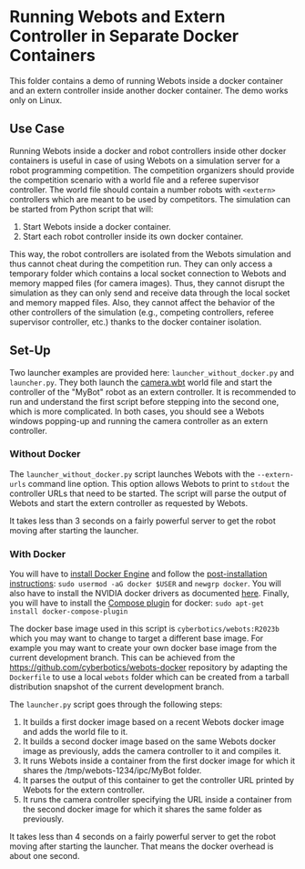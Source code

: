 # Running Webots and Extern Controller in Separate Docker Containers

This folder contains a demo of running Webots inside a docker container and an extern controller inside another docker container.
The demo works only on Linux.

## Use Case

Running Webots inside a docker and robot controllers inside other docker containers is useful in case of using Webots on a simulation server for a robot programming competition.
The competition organizers should provide the competition scenario with a world file and a referee supervisor controller.
The world file should contain a number robots with `<extern>` controllers which are meant to be used by competitors.
The simulation can be started from Python script that will:

1. Start Webots inside a docker container.
2. Start each robot controller inside its own docker container.

This way, the robot controllers are isolated from the Webots simulation and thus cannot cheat during the competition run.
They can only access a temporary folder which contains a local socket connection to Webots and memory mapped files (for camera images).
Thus, they cannot disrupt the simulation as they can only send and receive data through the local socket and memory mapped files.
Also, they cannot affect the behavior of the other controllers of the simulation (e.g., competing controllers, referee supervisor controller, etc.) thanks to the docker container isolation.

## Set-Up

Two launcher examples are provided here: `launcher_without_docker.py` and `launcher.py`.
They both launch the [camera.wbt](simulation/worlds/camera.wbt) world file and start the controller of the "MyBot" robot as an extern controller.
It is recommended to run and understand the first script before stepping into the second one, which is more complicated.
In both cases, you should see a Webots windows popping-up and running the camera controller as an extern controller.

### Without Docker

The `launcher_without_docker.py` script launches Webots with the `--extern-urls` command line option.
This option allows Webots to print to `stdout` the controller URLs that need to be started.
The script will parse the output of Webots and start the extern controller as requested by Webots.

It takes less than 3 seconds on a fairly powerful server to get the robot moving after starting the launcher.

### With Docker

You will have to [install Docker Engine](https://docs.docker.com/engine/install/ubuntu/) and follow the [post-installation instructions](https://docs.docker.com/engine/install/linux-postinstall/): `sudo usermod -aG docker $USER` and `newgrp docker`.
You will also have to install the NVIDIA docker drivers as documented [here](https://docs.nvidia.com/datacenter/cloud-native/container-toolkit/install-guide.html).
Finally, you will have to install the [Compose plugin](https://docs.docker.com/compose/install/linux/) for docker: `sudo apt-get install docker-compose-plugin`

The docker base image used in this script is `cyberbotics/webots:R2023b` which you may want to change to target a different base image.
For example you may want to create your own docker base image from the current development branch.
This can be achieved from the https://github.com/cyberbotics/webots-docker repository by adapting the `Dockerfile` to use a local `webots` folder which can be created from a tarball distribution snapshot of the current development branch.

The `launcher.py` script goes through the following steps:

1. It builds a first docker image based on a recent Webots docker image and adds the world file to it.
2. It builds a second docker image based on the same Webots docker image as previously, adds the camera controller to it and compiles it.
3. It runs Webots inside a container from the first docker image for which it shares the /tmp/webots-1234/ipc/MyBot folder.
4. It parses the output of this container to get the controller URL printed by Webots for the extern controller.
5. It runs the camera controller specifying the URL inside a container from the second docker image for which it shares the same folder as previously.

It takes less than 4 seconds on a fairly powerful server to get the robot moving after starting the launcher.
That means the docker overhead is about one second.
